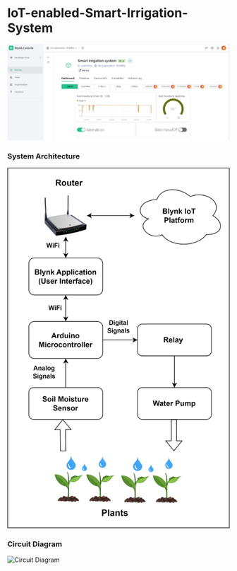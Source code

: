 # IoT-enabled-Smart-Irrigation-System
![Alt Text](/Screenshot%202023-12-04%20151126.jpg)

### System Architecture
![System architecture](/system_arch.png)

### Circuit Diagram
![Circuit Diagram](/ckt_diagram_rev1-Page-1.png)

